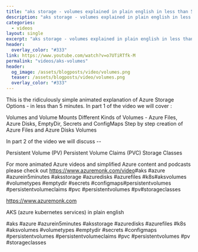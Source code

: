 ```yaml
---
title: "aks storage - volumes explained in plain english in less than 5 minutes"
description: "aks storage - volumes explained in plain english in less than 5 minutes"
categories:
  - videos
layout: single
excerpt: "aks storage - volumes explained in plain english in less than 5 minutes"
header:
  overlay_color: "#333"
link: https://www.youtube.com/watch?v=o7UTiRTfk-M
permalink: "videos/aks-volumes"
header:
  og_image: /assets/blogposts/video/volumes.png
  teaser: /assets/blogposts/video/volumes.png
  overlay_color: "#333"
---
```


This is the ridiculously simple animated explanation of Azure Storage Options - in less than 5 minutes. In part 1 of the video we will cover : 

Volumes and Volume Mounts
Different Kinds of Volumes - Azure Files, Azure Disks, EmptyDir, Secrets and ConfigMaps
Step by step creation of Azure Files and Azure Disks Volumes

In part 2 of the video we will discuss --

Persistent Volume (PV)
Persistent Volume Claims (PVC)
Storage Classes


For more animated Azure videos and simplified Azure content and podcasts please check out https://www.azuremonk.com/video​ #aks​ #azure​ #azurein5minutes​ #aksstorage​ #azuredisks​ #azurefiles​ #k8s​ #aksvolumes​ #volumetypes​ #emptydir​ #secrets​ #configmaps​ #persistentvolumes​ #persistentvolumeclaims​  #pvc​ #persistentvolumes​ #pv​ #storageclasses​



https://www.azuremonk.com

AKS (azure kubernetes services) in plain english 

#aks​ #azure​ #azurein5minutes​ #aksstorage​ #azuredisks​ #azurefiles​ #k8s​ #aksvolumes​ #volumetypes​ #emptydir​ #secrets​ #configmaps​ #persistentvolumes​ #persistentvolumeclaims​  #pvc​ #persistentvolumes​ #pv​ #storageclasses